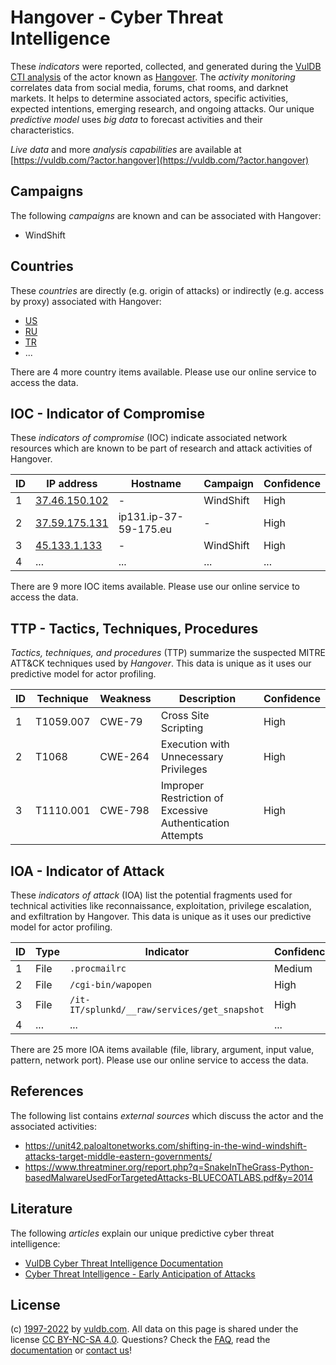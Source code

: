 # Hangover - Cyber Threat Intelligence

These _indicators_ were reported, collected, and generated during the [VulDB CTI analysis](https://vuldb.com/?kb.cti) of the actor known as [Hangover](https://vuldb.com/?actor.hangover). The _activity monitoring_ correlates data from social media, forums, chat rooms, and darknet markets. It helps to determine associated actors, specific activities, expected intentions, emerging research, and ongoing attacks. Our unique _predictive model_ uses _big data_ to forecast activities and their characteristics.

_Live data_ and more _analysis capabilities_ are available at [https://vuldb.com/?actor.hangover](https://vuldb.com/?actor.hangover)

## Campaigns

The following _campaigns_ are known and can be associated with Hangover:

* WindShift

## Countries

These _countries_ are directly (e.g. origin of attacks) or indirectly (e.g. access by proxy) associated with Hangover:

* [US](https://vuldb.com/?country.us)
* [RU](https://vuldb.com/?country.ru)
* [TR](https://vuldb.com/?country.tr)
* ...

There are 4 more country items available. Please use our online service to access the data.

## IOC - Indicator of Compromise

These _indicators of compromise_ (IOC) indicate associated network resources which are known to be part of research and attack activities of Hangover.

ID | IP address | Hostname | Campaign | Confidence
-- | ---------- | -------- | -------- | ----------
1 | [37.46.150.102](https://vuldb.com/?ip.37.46.150.102) | - | WindShift | High
2 | [37.59.175.131](https://vuldb.com/?ip.37.59.175.131) | ip131.ip-37-59-175.eu | - | High
3 | [45.133.1.133](https://vuldb.com/?ip.45.133.1.133) | - | WindShift | High
4 | ... | ... | ... | ...

There are 9 more IOC items available. Please use our online service to access the data.

## TTP - Tactics, Techniques, Procedures

_Tactics, techniques, and procedures_ (TTP) summarize the suspected MITRE ATT&CK techniques used by _Hangover_. This data is unique as it uses our predictive model for actor profiling.

ID | Technique | Weakness | Description | Confidence
-- | --------- | -------- | ----------- | ----------
1 | T1059.007 | CWE-79 | Cross Site Scripting | High
2 | T1068 | CWE-264 | Execution with Unnecessary Privileges | High
3 | T1110.001 | CWE-798 | Improper Restriction of Excessive Authentication Attempts | High

## IOA - Indicator of Attack

These _indicators of attack_ (IOA) list the potential fragments used for technical activities like reconnaissance, exploitation, privilege escalation, and exfiltration by Hangover. This data is unique as it uses our predictive model for actor profiling.

ID | Type | Indicator | Confidence
-- | ---- | --------- | ----------
1 | File | `.procmailrc` | Medium
2 | File | `/cgi-bin/wapopen` | High
3 | File | `/it-IT/splunkd/__raw/services/get_snapshot` | High
4 | ... | ... | ...

There are 25 more IOA items available (file, library, argument, input value, pattern, network port). Please use our online service to access the data.

## References

The following list contains _external sources_ which discuss the actor and the associated activities:

* https://unit42.paloaltonetworks.com/shifting-in-the-wind-windshift-attacks-target-middle-eastern-governments/
* https://www.threatminer.org/report.php?q=SnakeInTheGrass-Python-basedMalwareUsedForTargetedAttacks-BLUECOATLABS.pdf&y=2014

## Literature

The following _articles_ explain our unique predictive cyber threat intelligence:

* [VulDB Cyber Threat Intelligence Documentation](https://vuldb.com/?kb.cti)
* [Cyber Threat Intelligence - Early Anticipation of Attacks](https://www.scip.ch/en/?labs.20201022)

## License

(c) [1997-2022](https://vuldb.com/?kb.changelog) by [vuldb.com](https://vuldb.com/?kb.about). All data on this page is shared under the license [CC BY-NC-SA 4.0](https://creativecommons.org/licenses/by-nc-sa/4.0/). Questions? Check the [FAQ](https://vuldb.com/?kb.faq), read the [documentation](https://vuldb.com/?kb) or [contact us](https://vuldb.com/?contact)!
